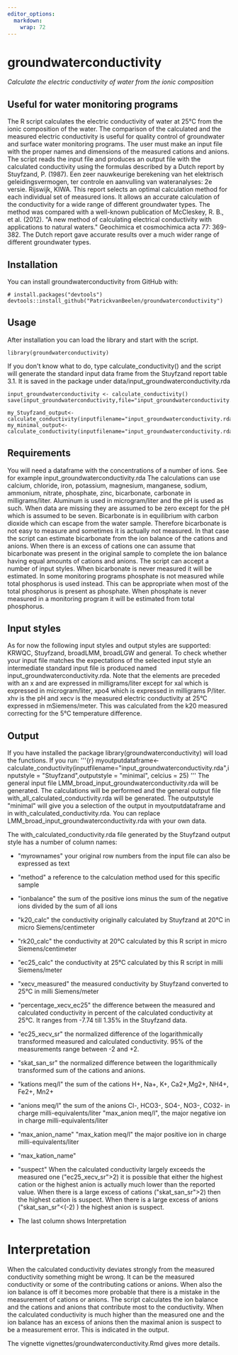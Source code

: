 ```yaml
---
editor_options: 
  markdown: 
    wrap: 72
---
```


# groundwaterconductivity

*Calculate the electric conductivity of water from the ionic
composition*

## Useful for water monitoring programs

The R script calculates the electric conductivity of water at 25°C from
the ionic composition of the water. The comparison of the calculated and
the measured electric conductivity is useful for quality control of
groundwater and surface water monitoring programs. The user must make an
input file with the proper names and dimensions of the measured cations
and anions. The script reads the input file and produces an output file
with the calculated conductivity using the formulas described by a Dutch
report by Stuyfzand, P. (1987). Een zeer nauwkeurige berekening van het
elektrisch geleidingsvermogen, ter controle en aanvulling van
wateranalyses: 2e versie. Rijswijk, KIWA. This report selects an optimal
calculation method for each individual set of measured ions. It allows
an accurate calculation of the conductivity for a wide range of
different groundwater types. The method was compared with a well-known
publication of McCleskey, R. B., et al. (2012). "A new method of
calculating electrical conductivity with applications to natural
waters." Geochimica et cosmochimica acta 77: 369-382. The Dutch report
gave accurate results over a much wider range of different groundwater
types.

## Installation

You can install groundwaterconductivity from GitHub with:

```{r}
# install.packages("devtools")
devtools::install_github("PatrickvanBeelen/groundwaterconductivity")
```

## Usage

After installation you can load the library and start with the script.

```{r}
library(groundwaterconductivity)
```

If you don't know what to do, type calculate_conductivity() and the
script will generate the standard input data frame from the Stuyfzand
report table 3.1. It is saved in the package under
data/input_groundwaterconductivity.rda

```{r}
input_groundwaterconductivity <- calculate_conductivity()
save(input_groundwaterconductivity,file="input_groundwaterconductivity.rda")

my_Stuyfzand_output<-calculate_conductivity(inputfilename="input_groundwaterconductivity.rda",inputstyle="Stuyfzand",outputstyle="Stuyfzand",celcius=25)
my_minimal_output<-calculate_conductivity(inputfilename="input_groundwaterconductivity.rda",inputstyle="Stuyfzand",outputstyle="minimal",celcius=25)
```

## Requirements

You will need a dataframe with the concentrations of a number of ions.
See for example input_groundwaterconductivity.rda The calculations can
use calcium, chloride, iron, potassium, magnesium, manganese, sodium,
ammonium, nitrate, phosphate, zinc, bicarbonate, carbonate in
milligrams/liter. Aluminum is used in microgram/liter and the pH is used
as such. When data are missing they are assumed to be zero except for
the pH which is assumed to be seven. Bicarbonate is in equilibrium with
carbon dioxide which can escape from the water sample. Therefore
bicarbonate is not easy to measure and sometimes it is actually not
measured. In that case the script can estimate bicarbonate from the ion
balance of the cations and anions. When there is an excess of cations
one can assume that bicarbonate was present in the original sample to
complete the ion balance having equal amounts of cations and anions. The
script can accept a number of input styles. When bicarbonate is never
measured it will be estimated. In some monitoring programs phosphate is
not measured while total phosphorus is used instead. This can be
appropriate when most of the total phosphorus is present as phosphate.
When phosphate is never measured in a monitoring program it will be
estimated from total phosphorus.

## Input styles

As for now the following input styles and output styles are supported:
KRWQC, Stuyfzand, broadLMM, broadLGW and general. To check whether your
input file matches the expectations of the selected input style an
intermediate standard input file is produced named
input_groundwaterconductivity.rda. Note that the elements are preceded
with an x and are expressed in milligrams/liter except for xal which is
expressed in microgram/liter, xpo4 which is expressed in milligrams
P/liter. xhv is the pH and xecv is the measured electric conductivity at
25°C expressed in mSiemens/meter. This was calculated from the k20
measured correcting for the 5°C temperature difference.

## Output

If you have installed the package library(groundwaterconductivity) will
load the functions. If you run: '''{r}
myoutputdataframe\<-calculate_conductivity(inputfilename="input_groundwaterconductivity.rda",inputstyle
= "Stuyfzand",outputstyle = "minimal", celcius = 25) ''' The general
input file LMM_broad_input_groundwaterconductivity.rda will be
generated. The calculations will be performed and the general output
file with_all_calculated_conductivity.rda will be generated. The
outputstyle "minimal" will give you a selection of the output in
myoutputdataframe and in with_calculated_conductivity.rda. You can
replace LMM_broad_input_groundwaterconductivity.rda with your own data.

The with_calculated_conductivity.rda file generated by the Stuyfzand
output style has a number of column names:

-   "myrownames" your original row numbers from the input file can also
    be expressed as text

-   "method" a reference to the calculation method used for this
    specific sample

-   "ionbalance" the sum of the positive ions minus the sum of the
    negative ions divided by the sum of all ions

-   "k20_calc" the conductivity originally calculated by Stuyfzand at
    20°C in micro Siemens/centimeter

-   "rk20_calc" the conductivity at 20°C calculated by this R script in
    micro Siemens/centimeter

-   "ec25_calc" the conductivity at 25°C calculated by this R script in
    milli Siemens/meter

-   "xecv_measured" the measured conductivity by Stuyfzand converted to
    25°C in milli Siemens/meter

-   "percentage_xecv_ec25" the difference between the measured and
    calculated conductivity in percent of the calculated conductivity at
    25°C. It ranges from -7.74 till 1.35% in the Stuyfzand data.

-   "ec25_xecv_sr" the normalized difference of the logarithmically
    transformed measured and calculated conductivity. 95% of the
    measurements range between -2 and +2.

-   "skat_san_sr" the normalized difference between the logarithmically
    transformed sum of the cations and anions.

-   "kations meq/l" the sum of the cations H+, Na+, K+, Ca2+,Mg2+, NH4+,
    Fe2+, Mn2+

-   "anions meq/l" the sum of the anions Cl-, HCO3-, SO4-, NO3-, CO32-
    in charge milli-equivalents/liter "max_anion meq/l", the major
    negative ion in charge milli-equivalents/liter

-   "max_anion_name" "max_kation meq/l" the major positive ion in charge
    milli-equivalents/liter

-   "max_kation_name"

-   "suspect" When the calculated conductivity largely exceeds the
    measured one ("ec25_xecv_sr">2) it is possible that either the
    highest cation or the highest anion is actually much lower than the
    reported value. When there is a large excess of cations
    ("skat_san_sr">2) then the highest cation is suspect. When there is
    a large excess of anions ("skat_san_sr"\<(-2) ) the highest anion is
    suspect.

-   The last column shows Interpretation

# Interpretation

When the calculated conductivity deviates strongly from the measured
conductivity something might be wrong. It can be the measured
conductivity or some of the contributing cations or anions. When also
the ion balance is off it becomes more probable that there is a mistake
in the measurement of cations or anions. The script calculates the ion
balance and the cations and anions that contribute most to the
conductivity. When the calculated conductivity is much higher than the
measured one and the ion balance has an excess of anions then the
maximal anion is suspect to be a measurement error. This is indicated in
the output.

The vignette vignettes/groundwaterconductivity.Rmd gives more details.
